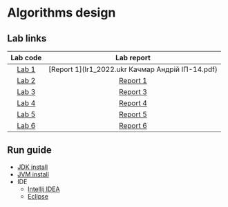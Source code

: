 # Algorithms design

## Lab links
| Lab code  |  Lab report  |
|:---------:|:------------:|
| [Lab 1](lab-1) | [Report 1](lr1_2022.ukr Качмар Андрій ІП-14.pdf) |
| [Lab 2](lab-2) | [Report 1]() |
| [Lab 3](lab-3) | [Report 3]() |
| [Lab 4](lab-4) | [Report 4]() |
| [Lab 5](lab-5) | [Report 5]() |
| [Lab 6](lab-6) | [Report 6]() |

## Run guide
* [JDK install](https://phoenixnap.com/kb/install-java-windows)
* [JVM install](https://www.java.com/en/download/manual.jsp)
* IDE
  * [Intellij IDEA](https://www.jetbrains.com/idea/download/)
  * [Eclipse](https://www.eclipse.org/downloads/)
